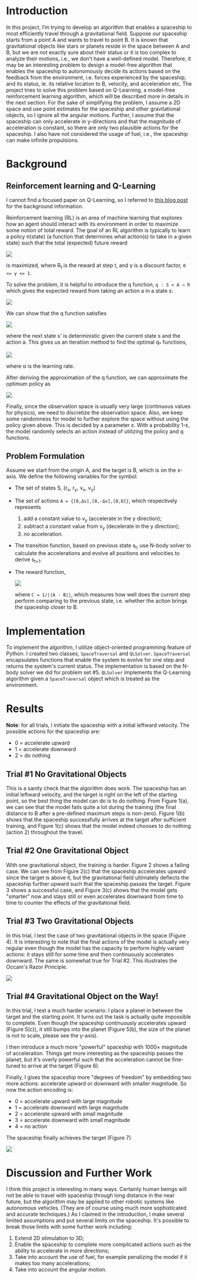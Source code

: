 # Introduction
In this project, I’m trying to develop an algorithm that enables a spaceship to most efficiently travel through a gravitational field. Suppose our spaceship starts from a point A and wants to travel to point B. It is known that gravitational objects like stars or planets reside in the space between A and B, but we are not exactly sure about their status or it is too complex to analyze their motions, i.e., we don’t have a well-defined model. Therefore, it may be an interesting problem to design a model-free algorithm that enables the spaceship to autonomously decide its actions based on the feedback from the environment, i.e. forces experienced by the spaceship, and its status, ie. its relative location to B, velocity, and acceleration etc. The project tries to solve this problem based on Q-Learning, a model-free reinforcement learning algorithm, which will be described more in details in the next section. For the sake of simplifying the problem, I assume a 2D space and use point estimates for the spaceship and other gravitational objects, so I ignore all the angular motions. Further, I assume that the spaceship can only accelerate in y-directions and that the magnitude of acceleration is constant, so there are only two plausible actions for the spaceship. I also have not considered the usage of fuel, i.e., the spaceship can make infinite propulsions.

# Background
## Reinforcement learning and Q-Learning
I cannot find a focused paper on Q-Learning, so I referred to [this blog post](https://lilianweng.github.io/lil-log/2018/02/19/a-long-peek-into-reinforcement-learning.html#q-learning-off-policy-td-control) for the background information.

Reinforcement learning (RL) is an area of machine learning that explores how an agent should interact with its environment in order to maximize some notion of total reward. The goal of an RL algorithm is typically to learn a policy π(state) (a function that determines what action(s) to take in a given state) such that the total (expected) future reward

<img src='./figs/eq1.png'>

is maximized, where R<sub>t</sub> is the reward at step t, and γ is a discount factor, `0 <= γ <= 1`.

To solve the problem, it is helpful to introduce the q function, `q : S × A → R` which gives the expected reward from taking an action a in a state s:

<img src='./figs/eq2.png'>

We can show that the q function satisfies

<img src='./figs/eq3.png'>

where the next state s' is deterministic given the current state s and the action a. This gives us an iteration method to find the optimal q<sub>*</sub> functions, 

<img src='./figs/eq4.png'>

where α is the learning rate.

After deriving the approximation of the q function, we can approximate the optimum policy as

<img src='./figs/eq5.png'>

Finally, since the observation space is usually very large (continuous values for physics), we need to discretize the observation space. Also, we keep some randomness for model to further explore the space without using the policy given above. This is decided by a parameter ε. With a probability 1-ε, the model randomly selects an action instead of utilizing the policy and q functions.


## Problem Formulation

Assume we start from the origin A, and the target is B, which is on the x-axis. We define the following variables for the symbol:

- The set of states S, (r<sub>x</sub>, r<sub>y</sub>, v<sub>x</sub>, v<sub>y</sub>)

- The set of actions `A = {[0,Δv],[0,-Δv],[0,0]}`, which respectively represents 
  1) add a constant value to v<sub>y</sub> (accelerate in the y direction);
  2) subtract a constant value from v<sub>y</sub> (decelerate in the y direction);
  3) no acceleration.

- The transition function, based on previous state s<sub>t</sub>, use N-body solver to calculate the accelerations and evolve all positions and velocities to derive s<sub>t+1</sub>.

- The reward function, 

  <img src='./figs/eq6.png'> 

  where `C = 1/||A - B||`, which measures how well does the current step perform comparing to the previous state, i.e. whether the action brings the spaceship closer to B.

# Implementation
To implement the algorithm, I utilize object-oriented programming feature of Python. I created two classes, `SpaceTraversal` and `QLSolver`. `SpaceTraversal` encapsulates functions that enable the system to evolve for one step and returns the system's current status. The implementation is based on the N-body solver we did for problem set #5. `QLSolver` implements the Q-Learning algorithm given a `SpaceTraversal` object which is treated as the environment.

# Results
**Note**: for all trials, I initiate the spaceship with a initial leftward velocity. The possible actions for the spaceship are:
- 0 = accelerate upward 
- 1 = accelerate downward
- 2 = do nothing

## Trial #1 No Gravitational Objects
This is a sanity check that the algorithm does work. The spaceship has an initial leftward velocity, and the target is right on the left of the starting point, so the best thing the model can do is to do nothing. From Figure 1(a), we can see that the model fails quite a lot during the training (the final distance to B after a pre-defined maximum steps is non-zero). Figure 1(b) shows that the spaceship successfully arrives at the target after sufficient training, and Figure 1(c) shows that the model indeed chooses to do nothing (action 2) throughout the travel.

## Trial #2 One Gravitational Object
With one gravitational object, the training is harder. Figure 2 shows a failing case. We can see from Figure 2(c) that the spaceship accelerates upward since the target is above it, but the gravitational field ultimately deflects the spaceship further upward such that the spaceship passes the target. Figure 3 shows a successful case, and Figure 3(c) shows that the model gets "smarter" now and stays still or even accelerates downward from time to time to counter the effects of the gravitational field.

## Trial #3 Two Gravitational Objects
In this trial, I test the case of two gravitational objects in the space (Figure 4). It is interesting to note that the final actions of the model is actually very regular even though the model has the capacity to perform highly variant actions: it stays still for some time and then continuously accelerates downward. The same is somewhat true for Trial #2. This illustrates the Occam's Razor Principle.

<img src='./figs/result1.png'> 

## Trial #4 Gravitational Object on the Way!
In this trial, I test a much harder scenario: I place a planet in between the target and the starting point. It turns out the task is actually quite impossible to complete. Even though the spaceship continuously accelerates upward (Figure 5(c)), it still bumps into the planet (Figure 5(b), the size of the planet is not to scale, please see the y-axis).

I then introduce a much more "powerful" spaceship with 1000× magnitude of acceleration. Things get more interesting as the spaceship passes the planet, but it's overly powerful such that the acceleration cannot be fine-tuned to arrive at the target (Figure 6).

Finally, I gives the spaceship more "degrees of freedom" by embedding two more actions: accelerate upward or downward with smaller magnitude. So now the action encoding is:
  - 0 = accelerate upward with large magnitude
  - 1 = accelerate downward with large magnitude
  - 2 = accelerate upward with small magnitude
  - 3 = accelerate downward with small magnitude
  - 4 = no action

The spaceship finally achieves the target (Figure 7).

<img src='./figs/result2.png'> 

# Discussion and Further Work
I think this project is interesting in many ways. Certainly human beings will not be able to travel with spaceship through long distance in the near future, but the algorithm may be applied to other robotic systems like autonomous vehicles. (They are of course using much more sophisticated and accurate techniques.)
As I claimed in the introduction, I make several limited assumptions and put several limits on the spaceship. It's possible to break those limits with some further work including:

1. Extend 2D stimulation to 3D;
2. Enable the spaceship to complete more complicated actions such as the ability to accelerate in more directions;
3. Take into account the use of fuel, for example penalizing the model if it makes too many accelerations;
4. Take into account the angular motion. 